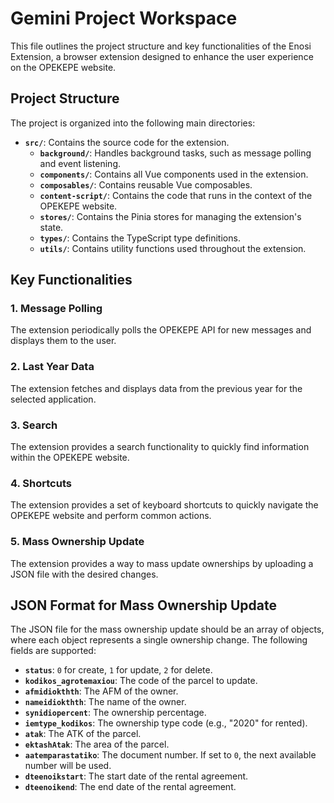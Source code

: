 # Gemini Project Workspace

This file outlines the project structure and key functionalities of the Enosi Extension, a browser extension designed to enhance the user experience on the OPEKEPE website.

## Project Structure

The project is organized into the following main directories:

- **`src/`**: Contains the source code for the extension.
  - **`background/`**: Handles background tasks, such as message polling and event listening.
  - **`components/`**: Contains all Vue components used in the extension.
  - **`composables/`**: Contains reusable Vue composables.
  - **`content-script/`**: Contains the code that runs in the context of the OPEKEPE website.
  - **`stores/`**: Contains the Pinia stores for managing the extension's state.
  - **`types/`**: Contains the TypeScript type definitions.
  - **`utils/`**: Contains utility functions used throughout the extension.

## Key Functionalities

### 1. Message Polling

The extension periodically polls the OPEKEPE API for new messages and displays them to the user.

### 2. Last Year Data

The extension fetches and displays data from the previous year for the selected application.

### 3. Search

The extension provides a search functionality to quickly find information within the OPEKEPE website.

### 4. Shortcuts

The extension provides a set of keyboard shortcuts to quickly navigate the OPEKEPE website and perform common actions.

### 5. Mass Ownership Update

The extension provides a way to mass update ownerships by uploading a JSON file with the desired changes.

## JSON Format for Mass Ownership Update

The JSON file for the mass ownership update should be an array of objects, where each object represents a single ownership change. The following fields are supported:

- **`status`**: `0` for create, `1` for update, `2` for delete.
- **`kodikos_agrotemaxiou`**: The code of the parcel to update.
- **`afmidiokthth`**: The AFM of the owner.
- **`nameidiokthth`**: The name of the owner.
- **`synidiopercent`**: The ownership percentage.
- **`iemtype_kodikos`**: The ownership type code (e.g., "2020" for rented).
- **`atak`**: The ATK of the parcel.
- **`ektashAtak`**: The area of the parcel.
- **`aatemparastatiko`**: The document number. If set to `0`, the next available number will be used.
- **`dteenoikstart`**: The start date of the rental agreement.
- **`dteenoikend`**: The end date of the rental agreement.
